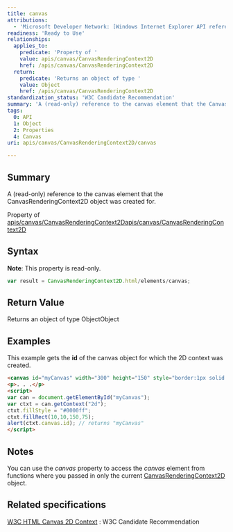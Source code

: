 ```yaml
---
title: canvas
attributions:
  - 'Microsoft Developer Network: [Windows Internet Explorer API reference Article](http://msdn.microsoft.com/en-us/library/ie/hh828809%28v=vs.85%29.aspx)'
readiness: 'Ready to Use'
relationships:
  applies_to:
    predicate: 'Property of '
    value: apis/canvas/CanvasRenderingContext2D
    href: /apis/canvas/CanvasRenderingContext2D
  return:
    predicate: 'Returns an object of type '
    value: Object
    href: /apis/canvas/CanvasRenderingContext2D
standardization_status: 'W3C Candidate Recommendation'
summary: 'A (read-only) reference to the canvas element that the CanvasRenderingContext2D object was created for.'
tags:
  0: API
  1: Object
  2: Properties
  4: Canvas
uri: apis/canvas/CanvasRenderingContext2D/canvas

---
```

## <span>Summary</span>

A (read-only) reference to the canvas element that the CanvasRenderingContext2D object was created for.

Property of [apis/canvas/CanvasRenderingContext2D](/apis/canvas/CanvasRenderingContext2D)[apis/canvas/CanvasRenderingContext2D](/apis/canvas/CanvasRenderingContext2D)

## <span>Syntax</span>

**Note**: This property is read-only.

``` js
var result = CanvasRenderingContext2D.html/elements/canvas;
```

## <span>Return Value</span>

Returns an object of type ObjectObject

## <span>Examples</span>

This example gets the **id** of the canvas object for which the 2D context was created.

``` html
<canvas id="myCanvas" width="300" height="150" style="border:1px solid black;"></canvas>
<p>. . .</p>
<script>
var can = document.getElementById("myCanvas");
var ctxt = can.getContext("2d");
ctxt.fillStyle = "#0000ff";
ctxt.fillRect(10,10,150,75);
alert(ctxt.canvas.id); // returns "myCanvas"
</script>
```

## <span>Notes</span>

You can use the *canvas* property to access the *canvas* element from functions where you passed in only the current [CanvasRenderingContext2D](/apis/canvas/CanvasRenderingContext2D) object.

## <span>Related specifications</span>

[W3C HTML Canvas 2D Context](http://www.w3.org/TR/2dcontext/)
:   W3C Candidate Recommendation
